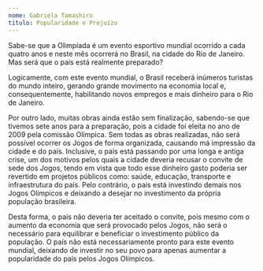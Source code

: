 ```yaml
---
nome: Gabriela Tamashiro
titulo: Popularidade e Prejuízo
---
```


Sabe-se que a Olimpíada é um evento esportivo mundial ocorrido a cada quatro anos e neste mês ocorrerá no Brasil, na cidade do Rio de Janeiro. Mas será que o país está realmente preparado?

Logicamente, com este evento mundial, o Brasil receberá inúmeros turistas do mundo inteiro, gerando grande movimento na economia local e, consequentemente, habilitando novos empregos e mais dinheiro para o Rio de Janeiro.

Por outro lado, muitas obras ainda estão sem finalização, sabendo-se que tivemos sete anos para a preparação, pois a cidade foi eleita no ano de 2009 pela comissão Olímpica. Sem todas as obras realizadas, não será possível ocorrer os Jogos de forma organizada, causando má impressão da cidade e do país. Inclusive, o país está passando por uma longa e antiga crise, um dos motivos pelos quais a cidade deveria recusar o convite de sede dos Jogos, tendo em vista que todo esse dinheiro gasto poderia ser revertido em projetos públicos como: saúde, educação, transporte e infraestrutura do país. Pelo contrário, o país está investindo demais nos Jogos Olímpicos e deixando a desejar no investimento da própria população brasileira.

Desta forma, o país não deveria ter aceitado o convite, pois mesmo com o aumento da economia que será provocado pelos Jogos, não será o necessário para equilibrar e beneficiar o investimento público da população. O país não está necessariamente pronto para este evento mundial, deixando de investir no seu povo para apenas aumentar a popularidade do país pelos Jogos Olímpicos.

